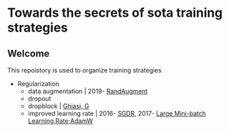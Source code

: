 # Towards the secrets of sota training strategies
## Welcome
This repoistory is used to organize training strategies 
- Regularization
  - data augmentation | 2019- <a href="https://arxiv.org/abs/1909.13719">RandAugment</a>
  - dropout
  - dropblock | <a href="https://arxiv.org/abs/1810.12890">Ghiasi, G</a>
  - improved learning rate | 2016- <a href="https://arxiv.org/abs/1608.03983">SGDR</a>, 2017- <a href="https://arxiv.org/abs/1706.02677">Large Mini-batch Learning Rate</a>;<a href='https://arxiv.org/abs/1711.05101'>AdamW</a>
